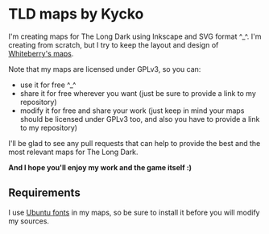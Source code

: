 # TLD maps by Kycko
I'm creating maps for The Long Dark using Inkscape and SVG format ^_^. I'm creating from scratch, but I try to keep the layout and design of [Whiteberry's maps](https://steamcommunity.com/sharedfiles/filedetails/?id=530202531).

Note that my maps are licensed under GPLv3, so you can:
* use it for free ^_^
* share it for free wherever you want (just be sure to provide a link to my repository)
* modify it for free and share your work (just keep in mind your maps should be licensed under GPLv3 too, and also you have to provide a link to my repository)

I'll be glad to see any pull requests that can help to provide the best and the most relevant maps for The Long Dark.

**And I hope you'll enjoy my work and the game itself :)**

## Requirements
I use [Ubuntu fonts](https://design.ubuntu.com/font/) in my maps, so be sure to install it before you will modify my sources.
